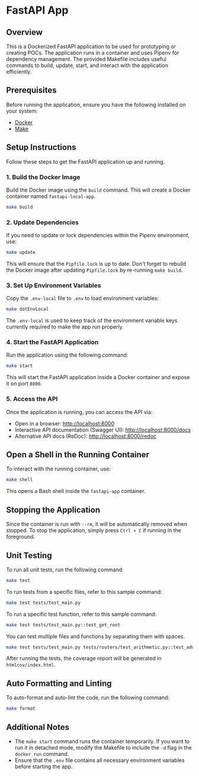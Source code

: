 # FastAPI App

## Overview
This is a Dockerized FastAPI application to be used for prototyping or creating POCs. The application runs in a container and uses Pipenv for dependency management. The provided Makefile includes useful commands to build, update, start, and interact with the application efficiently.

## Prerequisites
Before running the application, ensure you have the following installed on your system:
- [Docker](https://docs.docker.com/get-docker/)
- [Make](https://www.gnu.org/software/make/)

## Setup Instructions
Follow these steps to get the FastAPI application up and running.

### 1. Build the Docker Image
Build the Docker image using the `build` command. This will create a Docker container named `fastapi-local-app`.
```sh
make build
```

### 2. Update Dependencies
If you need to update or lock dependencies within the Pipenv environment, use:
```sh
make update
```
This will ensure that the `Pipfile.lock` is up to date. Don't forget to rebuild the Docker image after updating `Pipfile.lock` by re-running `make build`.

### 3. Set Up Environment Variables
Copy the `.env-local` file to `.env` to load environment variables:
```sh
make dotEnvLocal
```
The `.env-local` is used to keep track of the environment variable keys currently required to make the app run properly.

### 4. Start the FastAPI Application
Run the application using the following command:
```sh
make start
```
This will start the FastAPI application inside a Docker container and expose it on port `8000`.

### 5. Access the API
Once the application is running, you can access the API via:
- Open in a browser: [http://localhost:8000](http://localhost:8000)
- Interactive API documentation (Swagger UI): [http://localhost:8000/docs](http://localhost:8000/docs)
- Alternative API docs (ReDoc): [http://localhost:8000/redoc](http://localhost:8000/redoc)

## Open a Shell in the Running Container
To interact with the running container, use:
```sh
make shell
```
This opens a Bash shell inside the `fastapi-app` container.

## Stopping the Application
Since the container is run with `--rm`, it will be automatically removed when stopped. To stop the application, simply press `Ctrl + C` if running in the foreground.

## Unit Testing
To run all unit tests, run the following command:
```sh
make test
```
To run tests from a specific files, refer to this sample command:
```sh
make test tests/test_main.py
```
To run a specific test function, refer to this sample command:
```sh
make test tests/test_main.py::test_get_root
```
You can test multiple files and functions by separating them with spaces.
```sh
make test tests/test_main.py tests/routers/test_arithmetic.py::test_add
```
After running the tests, the coverage report will be generated in `htmlcov/index.html`.

## Auto Formatting and Linting
To auto-format and auto-lint the code, run the following command:
```sh
make format
```

## Additional Notes
- The `make start` command runs the container temporarily. If you want to run it in detached mode, modify the Makefile to include the `-d` flag in the `docker run` command.
- Ensure that the `.env` file contains all necessary environment variables before starting the app.